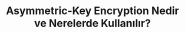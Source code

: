 ---
layout: post
title: Asymmetric-Key Encryption Nedir ve Nerelerde Kullanılır?
ext-url: https://medium.com/@gokhansengun/asymmetric-key-encryption-nedir-ve-nerelerde-kullan%C4%B1l%C4%B1r-e658ff7a9acb
lang: tr
medium: yes
---